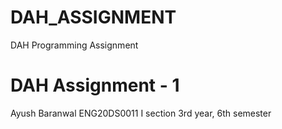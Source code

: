 # DAH_ASSIGNMENT
DAH Programming Assignment

# DAH Assignment - 1

Ayush Baranwal
ENG20DS0011
I section
3rd year, 6th semester 
